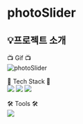# photoSlider
<h2>💡프로젝트 소개</h2>



📺 Gif 📺</br>
![photoSlider](https://user-images.githubusercontent.com/62044613/202618708-f0e27855-c7c3-478a-aeb0-357b3edc26af.gif)




🎀 Tech Stack 🎀 </br>
<img src="https://img.shields.io/badge/HTML5-E34F26?style=flat-square&logo=html5&logoColor=white"/> <img src="https://img.shields.io/badge/CSS3-1572B6?style=flat-square&logo=css3&logoColor=white"/> <img src="https://img.shields.io/badge/JavaScript-F7DF1E?style=flat-square&logo=javascript&logoColor=white"/> 

🛠 Tools 🛠 </br>
<img src="https://img.shields.io/badge/Visual Studio Code-007ACC?style=flat-square&logo=visualstudiocode&logoColor=white"/>



